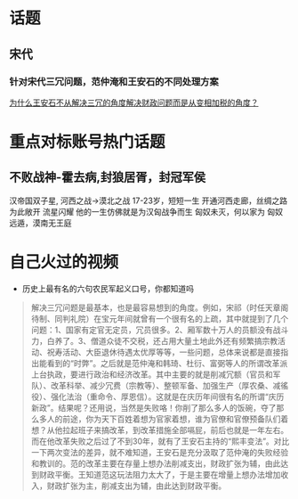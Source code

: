 # 话题


## 宋代
### 针对宋代三冗问题，范仲淹和王安石的不同处理方案

[为什么王安石不从解决三冗的角度解决财政问题而是从变相加税的角度？](https://www.zhihu.com/question/285136419/answer/447339437)
# 重点对标账号热门话题
## 不败战神-霍去病,封狼居胥，封冠军侯
汉帝国双子星,
河西之战->漠北之战
17-23岁，短短一生
开通河西走廊，丝绸之路为此敞开
流星闪耀
他的一生仿佛就是为汉匈战争而生
匈奴未灭，何以家为
匈奴远遁，漠南无王庭


# 自己火过的视频
* 历史上最有名的六句农民军起义口号，你都知道吗

>解决三冗问题是最基本，也是最容易想到的角度。例如，宋祁（时任天章阁待制、同判礼院）在宝元年间就曾有一个很有名的上疏，其中就提到了几个问题：1、国家有定官无定员，冗员很多。2、厢军数十万人的员额没有战斗力，白养了。3、僧道众徒不交税，还占用大量土地此外还有频繁搞宗教活动、祝寿活动、大臣退休待遇太优厚等等，一些问题，总体来说都是直接指出能看到的“时弊”。之后就是范仲淹和韩琦、杜衍、富弼等人的所谓改革派上台执政，要进行政治和经济改革。其中主要的就是削减冗额（官员和军队）、改革科举、减少冗费（宗教等）、整顿军备、加强生产（厚农桑、减徭役）、强化法治（重命令、厚恩信）。这就是在庆历年间很有名的所谓“庆历新政”。结果呢？还用说，当然是失败咯！你削了那么多人的饭碗，夺了那么多人的前途，你为天下百姓着想为官家着想，谁为官僚和官僚预备队们着想？从他拉起班子来搞改革，到改革措施全部嗝屁，前后也就是一年左右。而在他改革失败之后过了不到30年，就有了王安石主持的“熙丰变法”。对比一下两次变法的差异，就不难知道，王安石是充分汲取了范仲淹的失败经验和教训的。范的改革主要在存量上想办法削减支出，财政扩张为辅，由此达到财政平衡。王知道范这玩法阻力太大了，于是主要在增量上想办法增加收入，财政扩张为主，削减支出为辅，由此达到财政平衡。